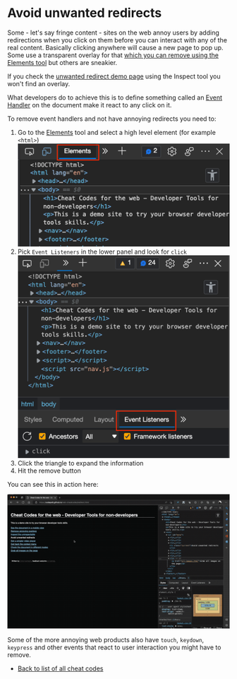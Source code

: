 # Avoid unwanted redirects

Some - let's say fringe content - sites on the web annoy users by adding redirections when you click on them before you can interact with any of the real content. Basically clicking anywhere will cause a new page to pop up. Some use a transparent overlay for that [which you can remove using the Elements tool](overlays.md) but others are sneakier.

If you check the [unwanted redirect demo page](demos/redirect.html) using the Inspect tool you won't find an overlay.

What developers do to achieve this is to define something called an [Event Handler](https://developer.mozilla.org/docs/Learn/JavaScript/Building_blocks/Events) on the document make it react to any click on it.

To remove event handlers and not have annoying redirects you need to:

1. Go to the [Elements](https://docs.microsoft.com/en-us/microsoft-edge/devtools-guide-chromium/elements-tool/elements-tool) tool and select a high level element (for example `<html>`)
   ![The Elements tool in the browser developer tools](screencasts/elements-tool.png)
1. Pick `Event Listeners` in the lower panel and look for `click`
   ![Inspecting click handlers in the current document](screencasts/event-listener-click.png)
1. Click the triangle to expand the information
1. Hit the remove button

You can see this in action here:

![Screencast of removing the contextmenu event listener](screencasts/click-redirect.gif)

Some of the more annoying web products also have `touch`, `keydown`, `keypress` and other events that react to user interaction you might have to remove.

- [Back to list of all cheat codes](README.md)
